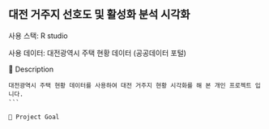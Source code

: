 ## 대전 거주지 선호도 및 활성화 분석 시각화

사용 스택: R studio

사용 데이터: 대전광역시 주택 현황 데이터 (공공데이터 포털)

📝 Description
```
대전광역시 주택 현황 데이터를 사용하여 대전 거주지 현황 시각화를 해 본 개인 프로젝트 입니다.
```　

📌 Project Goal

